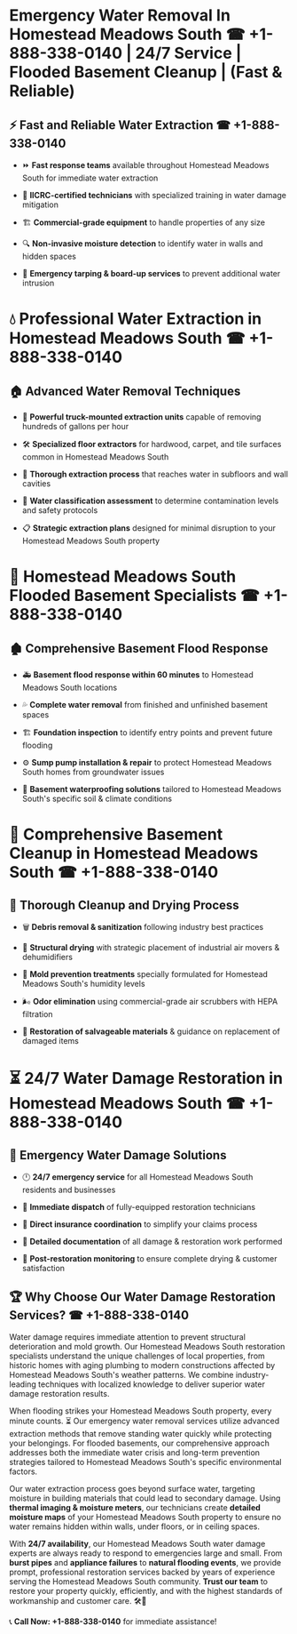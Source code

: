 # Emergency Water Removal In Homestead Meadows South ☎ +1-888-338-0140 | 24/7 Service | Flooded Basement Cleanup | (Fast & Reliable)  

## ⚡ Fast and Reliable Water Extraction ☎ +1-888-338-0140  
- ⏩ **Fast response teams** available throughout Homestead Meadows South for immediate water extraction  
- 🏅 **IICRC-certified technicians** with specialized training in water damage mitigation  
- 🏗️ **Commercial-grade equipment** to handle properties of any size  
- 🔍 **Non-invasive moisture detection** to identify water in walls and hidden spaces  
- 🛑 **Emergency tarping & board-up services** to prevent additional water intrusion  

# 💧 Professional Water Extraction in Homestead Meadows South ☎ +1-888-338-0140  

## 🏠 Advanced Water Removal Techniques  
- 🚛 **Powerful truck-mounted extraction units** capable of removing hundreds of gallons per hour  
- 🛠️ **Specialized floor extractors** for hardwood, carpet, and tile surfaces common in Homestead Meadows South  
- 📏 **Thorough extraction process** that reaches water in subfloors and wall cavities  
- 🧪 **Water classification assessment** to determine contamination levels and safety protocols  
- 📋 **Strategic extraction plans** designed for minimal disruption to your Homestead Meadows South property  

# 🌊 Homestead Meadows South Flooded Basement Specialists ☎ +1-888-338-0140  

## 🏚️ Comprehensive Basement Flood Response  
- 🚑 **Basement flood response within 60 minutes** to Homestead Meadows South locations  
- 💦 **Complete water removal** from finished and unfinished basement spaces  
- 🏗️ **Foundation inspection** to identify entry points and prevent future flooding  
- ⚙️ **Sump pump installation & repair** to protect Homestead Meadows South homes from groundwater issues  
- 🌱 **Basement waterproofing solutions** tailored to Homestead Meadows South's specific soil & climate conditions  

# 🧹 Comprehensive Basement Cleanup in Homestead Meadows South ☎ +1-888-338-0140  

## 🔄 Thorough Cleanup and Drying Process  
- 🗑️ **Debris removal & sanitization** following industry best practices  
- 💨 **Structural drying** with strategic placement of industrial air movers & dehumidifiers  
- 🦠 **Mold prevention treatments** specially formulated for Homestead Meadows South's humidity levels  
- 🌬️ **Odor elimination** using commercial-grade air scrubbers with HEPA filtration  
- 🔧 **Restoration of salvageable materials** & guidance on replacement of damaged items  

# ⏳ 24/7 Water Damage Restoration in Homestead Meadows South ☎ +1-888-338-0140  

## 🚀 Emergency Water Damage Solutions  
- 🕛 **24/7 emergency service** for all Homestead Meadows South residents and businesses  
- 🚒 **Immediate dispatch** of fully-equipped restoration technicians  
- 🏦 **Direct insurance coordination** to simplify your claims process  
- 📜 **Detailed documentation** of all damage & restoration work performed  
- 🔎 **Post-restoration monitoring** to ensure complete drying & customer satisfaction  

## 🏆 Why Choose Our Water Damage Restoration Services? ☎ +1-888-338-0140  
Water damage requires immediate attention to prevent structural deterioration and mold growth. Our Homestead Meadows South restoration specialists understand the unique challenges of local properties, from historic homes with aging plumbing to modern constructions affected by Homestead Meadows South's weather patterns. We combine industry-leading techniques with localized knowledge to deliver superior water damage restoration results.  

When flooding strikes your Homestead Meadows South property, every minute counts. ⏳ Our emergency water removal services utilize advanced extraction methods that remove standing water quickly while protecting your belongings. For flooded basements, our comprehensive approach addresses both the immediate water crisis and long-term prevention strategies tailored to Homestead Meadows South's specific environmental factors.  

Our water extraction process goes beyond surface water, targeting moisture in building materials that could lead to secondary damage. Using **thermal imaging & moisture meters**, our technicians create **detailed moisture maps** of your Homestead Meadows South property to ensure no water remains hidden within walls, under floors, or in ceiling spaces.  

With **24/7 availability**, our Homestead Meadows South water damage experts are always ready to respond to emergencies large and small. From **burst pipes** and **appliance failures** to **natural flooding events**, we provide prompt, professional restoration services backed by years of experience serving the Homestead Meadows South community. **Trust our team** to restore your property quickly, efficiently, and with the highest standards of workmanship and customer care. 🛠️💪  

📞 **Call Now: +1-888-338-0140** for immediate assistance!